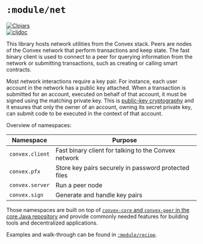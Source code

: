 # `:module/net`

[![Clojars](https://img.shields.io/clojars/v/world.convex/net.clj.svg)](https://clojars.org/world.convex/net.clj)  
[![cljdoc](https://cljdoc.org/badge/world.convex/net.clj)](https://cljdoc.org/d/world.convex/net.clj/CURRENT)

This library hosts network utilities from the Convex stack. Peers are nodes of the Convex network that perform
transactions and keep state. The fast binary client is used to connect to a peer for querying information from
the network or submitting transactions, such as creating or calling smart contracts.

Most network interactions require a key pair. For instance, each user account in the network has a public key attached.
When a transaction is submitted for an account, executed on behalf of that account, it must be signed using the
matching private key. This is [public-key cryptography](https://en.wikipedia.org/wiki/Public-key_cryptography) and
it ensures that only the owner of an account, owning its secret private key, can submit code to be executed in the
context of that account.

Overview of namespaces:

| Namespace | Purpose |
|-----------|---------|
| `convex.client` | Fast binary client for talking to the Convex network |
| `convex.pfx`    | Store key pairs securely in password protected files |
| `convex.server` | Run a peer node                                      |
| `convex.sign`   | Generate and handle key pairs                        |

Those namespaces are built on top of [`convex-core` and `convex-peer` in the core Java
repository](https://github.com/Convex-Dev/convex) and provide commonly needed features for building tools and
decentralized applications.

Examples and walk-through can be found in [`:module/recipe`](../recipe).
